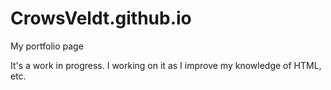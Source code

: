 # CrowsVeldt.github.io
My portfolio page

It's a work in progress. I working on it as I improve my knowledge of HTML, etc.
